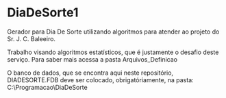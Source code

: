 # DiaDeSorte1
Gerador para Dia De Sorte utilizando algoritmos para atender ao projeto do Sr. J. C. Baleeiro.

Trabalho visando algoritmos estatísticos, que é justamente o desafio deste serviço. Para saber mais acessa a pasta Arquivos_Definicao

O banco de dados, que se encontra aqui neste repositório,  DIADESORTE.FDB deve ser colocado, obrigatóriamente, na pasta: C:\Programacao\DiaDeSorte
